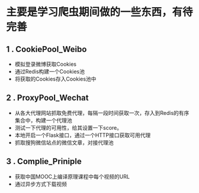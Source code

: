 # 主要是学习爬虫期间做的一些东西，有待完善



## 1 . CookiePool_Weibo
- 模拟登录微博获取Cookies
- 通过Redis构建一个Cookies池
- 将获取的Cookies存入Cookies池中


## 2  . ProxyPool_Wechat
- 从各大代理网站抓取免费代理，每隔一段时间获取一次，存入到Redis的有序集合中，构建一个代理池
- 测试一下代理的可用性，给其设置一下score。
- 本地开启一个Flask接口，通过一个HTTP接口获取可用代理
- 抓取搜狗微信站点的微信文章，对接代理池
 
## 3 . Complie_Priniple 
- 获取中国MOOC上编译原理课程中每个视频的URL
- 通过异步方式下载视频
